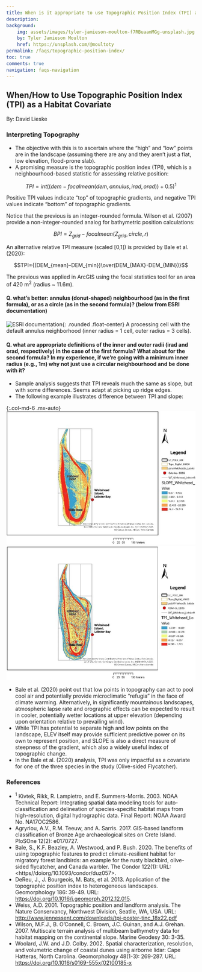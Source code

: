 ```yaml
---
title: When is it appropriate to use Topographic Position Index (TPI) as a habitat covariate? How should the data be processed for use in models (e.g., raw data or categories)?
description: 
background: 
    img: assets/images/tyler-jamieson-moulton-f7RBuaamMGg-unsplash.jpg
    by: Tyler Jamieson Moulton
    href: https://unsplash.com/@moultoty
permalink: /faqs/topographic-position-index/
toc: true
comments: true
navigation: faqs-navigation
---
```


## When/How to Use Topographic Position Index (TPI) as a Habitat Covariate

By: David Lieske

### Interpreting Topography
* The objective with this is to ascertain where the “high” and “low” points are in the landscape (assuming there are any and they aren’t just a flat, low elevation, flood-prone slab).
* A promising measure is the topographic position index (TPI), which is a neighbourhood-based statistic for assessing relative position:

$$TPI = int((dem-focalmean(dem,annulus,irad,orad))+0.5)^1$$

Positive TPI values indicate “top” of topographic gradients, and negative TPI values indicate “bottom” of topographic gradients.

Notice that the previous is an integer-rounded formula. Wilson et al. (2007) provide a non-integer-rounded analog for bathymetric position calculations:

$$BPI=Z_{grid}-focalmean(Z_{grid},circle,r)$$

An alternative relative TPI measure (scaled [0,1]) is provided by Bale et al. (2020):

$$TPI={(DEM_{mean}-DEM_{min})\over(DEM_{MAX}-DEM_{MIN})}$$

The previous was applied in ArcGIS using the focal statistics tool for an area of 420 m<sup>2</sup> (radius ~ 11.6m). 

#### Q. what’s better: annulus (donut-shaped) neighbourhood (as in the first formula), or as a circle (as in the second formula)? (below from ESRI documentation)

![ESRI documentation](https://pro.arcgis.com/en/pro-app/latest/arcpy/spatial-analyst/GUID-D21D815C-FEE7-40D2-A4F7-3A8B4E580DBE-web.png){: .rounded .float-center}
A processing cell with the default annulus neighborhood (inner radius = 1 cell, outer radius = 3 cells).

#### Q. what are appropriate definitions of the inner and outer radii (irad and orad, respectively) in the case of the first formula? What about for the second formula? In my experience, if we’re going with a minimum inner radius (e.g., 1m) why not just use a circular neighbourhood and be done with it? 

* Sample analysis suggests that TPI reveals much the same as slope, but with some differences. Seems adapt at picking up ridge edges.
* The following example illustrates difference between TPI and slope:

{:.col-md-6 .mx-auto}
![TPI Picture 1](../../assets/images/tpiPicture1.jpg)![TPI Picture 2](../../assets/images/tpiPicture2.jpg)


* Bale et al. (2020) point out that low points in topography can act to pool cool air and potentially provide microclimatic “refugia” in the face of climate warming. Alternatively, in significantly mountainous landscapes, atmospheric lapse rate and orographic effects can be expected to result in cooler, potentially wetter locations at upper elevation (depending upon orientation relative to prevailing wind).
* While TPI has potential to separate high and low points on the landscape, ELEV itself may provide sufficient predictive power on its own to represent position, and SLOPE is also a direct measure of steepness of the gradient, which also a widely useful index of topographic change.
* In the Bale et al. (2020) analysis, TPI was only impactful as a covariate for one of the three species in the study (Olive-sided Flycatcher).

### References

* <sup>1</sup> Kivtek, Rikk, R. Lampietro, and E. Summers-Morris. 2003. NOAA Technical Report: Integrating spatial data modeling tools for auto-classification and delineation of species-specific habitat maps from high-resolution, digital hydrographic data. Final Report: NOAA Award No. NA17OC2586.
* Agryriou, A.V., R.M. Teeuw, and A. Sarris. 2017. GIS-based landform classification of Bronze Age archaeological sites on Crete Island. PloSOne 12(2): e0170727.
* Bale, S., K.F. Beazley, A. Westwood, and P. Bush. 2020. The benefits of using topographic features to predict climate-resilient habitat for migratory forest landbirds: an example for the rusty blackbird, olive-sided flycatcher, and Canada warbler. The Condor 122(1): URL: <https//doiorg/10.1093/condor/duz057>.
* DeReu, J., J. Bourgeois, M. Bats, et al. 2013. Application of the topographic position index to heterogeneous landscapes. Geomorphology 186: 39-49. URL: <https://doi.org/10.1016/j.geomorph.2012.12.015>.
* Weiss, A.D. 2001. Topographic position and landform analysis. The Nature Conservancy, Northwest Division, Seatlle, WA, USA. URL: <http://www.jennessent.com/downloads/tpi-poster-tinc_18x22.pdf>
* Wilson, M.F.J., B. O’Connell, C. Brown, J.C. Guinan, and A.J. Grehan. 2007. Multiscale terrain analysis of multibeam bathymetry data for habitat mapping on the continental slope. Marine Geodesy 30: 3-35.
* Woolard, J.W. and J.D. Colby. 2002. Spatial characterization, resolution, and volumetric change of coastal dunes using airborne lidar: Cape Hatteras, North Carolina. Geomorphology 48(1-3): 269-287. URL: <https://doi.org/10.1016/s0169-555x(02)00185-x>

